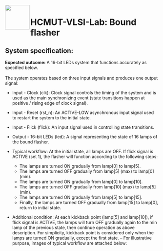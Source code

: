 <img align="left" width="80" height="80" src="https://github.com/vy-nguyenlethao0510/HCMUT_CSE_POS_2.0/blob/hai/SoftwareReport/R/REPORT/Logo-BK.png">

# HCMUT-VLSI-Lab: Bound flasher 

## System specification:
  **Expected outcome:** A 16-bit LEDs system that functions accurately as specified below.<br /><br />
   The system operates based on three input signals and produces one output signal:
* Input - Clock (clk): Clock signal controls the timing of the system and is used as
the main synchronizing event (state transitions happen at positive / rising edge of
clock signal).
* Input - Reset (rst_n): An ACTIVE-LOW asynchronous input signal used to restart
the system to the initial state.
* Input - Flick (flick): An input signal used in controlling state transitions.
* Output - 16-bit LEDs (led): A signal representing the state of 16 lamps of the bound
flasher.
* Typical workflow: At the initial state, all lamps are OFF. If flick signal is ACTIVE (set 1),
the flasher will function according to the following steps:
    - The lamps are turned ON gradually from lamp[0] to lamp[5].
    - The lamps are turned OFF gradually from lamp[5] (max) to lamp[0] (min).
    - The lamps are turned ON gradually from lamp[0] to lamp[10].
    - The lamps are turned OFF gradually from lamp[10] (max) to lamp[5] (min).
    - The lamps are turned ON gradually from lamp[5] to lamp[15].
    - Finally, the lamps are turned OFF gradually from lamp[15] to lamp[0], return to initial state.
    
* Additional condition: At each kickback point (lamp[5] and lamp[10]), if flick signal is ACTIVE, the lamps will turn OFF gradually again to the min lamp of the previous state, then continue operation as above description. For simplicity, kickback point is considered only when the lamps are turned ON gradually, except the first state.
– For illustrative purpose, images of typical workflow are attached below:

